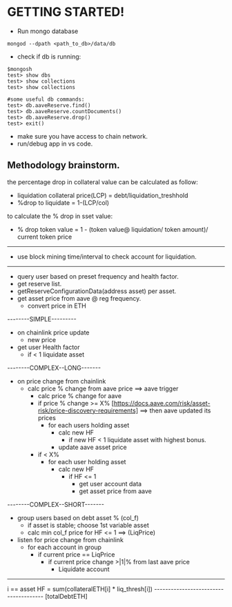 # GETTING STARTED!

- Run mongo database
```
mongod --dpath <path_to_db>/data/db
```
- check if db is running:
```
$mongosh
test> show dbs
test> show collections
test> show collections

#some useful db commands:
test> db.aaveReserve.find()
test> db.aaveReserve.countDocuments()
test> db.aaveReserve.drop()
test> exit()
```

- make sure you have access to chain network.
- run/debug app in vs code.










## Methodology brainstorm.

the percentage drop in collateral value can be calculated as follow:
* liquidation collateral price(LCP) = debt/liquidation_treshhold
* %drop to liquidate = 1-(LCP/col)

to calculate the % drop in sset value: 
* % drop token value = 1 - (token value@ liquidation/ token amount)/ current token price

---------------------

- use block mining time/interval to check account for liquidation.

-----------------

- query user based on preset frequency and health factor.
- get reserve list.
- getReserveConfigurationData(address asset) per asset.
- get asset price from aave @ reg frequency.
  - convert price in ETH

--------SIMPLE---------

- on chainlink price update
  - new price
- get user Health factor
  - if < 1 liquidate asset
 


--------COMPLEX--LONG-------

<!-- - group users based on collateral asset % (col_f)
  - if asset is stable; choose 1st variable asset
  - calc min col_f price for HF <= 1 ==> (LiqPrice) -->
- on price change from chainlink
  - calc price % change from aave price ==> aave trigger
    - calc price % change for aave
    - if price % change >= X% [https://docs.aave.com/risk/asset-risk/price-discovery-requirements] ==> then aave updated its prices
      - for each users holding asset     
        - calc new HF
          - if new HF < 1 liquidate asset with highest bonus.
        - update aave asset price
    - if < X% 
      - for each user holding asset
        - calc new HF
          - if HF <= 1 
            - get user account data
            - get asset price from aave



--------COMPLEX--SHORT-------

- group users based on debt asset % (col_f)
  - if asset is stable; choose 1st variable asset
  - calc min col_f price for HF <= 1 ==> (LiqPrice)
- listen for price change from chainlink
  - for each account in group
    - if current price == LiqPrice
      - if current price change >|1|% from last aave price
        - Liquidate account


----------------------------

i == asset
HF = sum(collateralETH[i] * liq_thresh[i])
     --------------------------------------
            [totalDebtETH]
 
